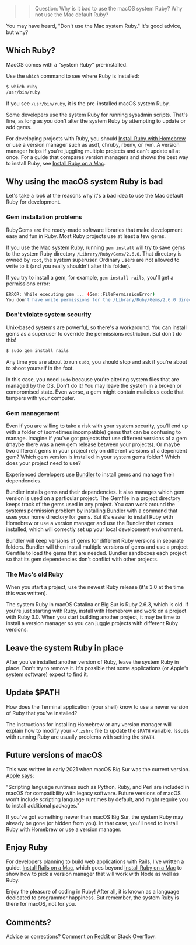 >> Question: Why is it bad to use the macOS system Ruby? Why not use the Mac default Ruby?

You may have heard, "Don't use the Mac system Ruby." It's good advice, but why?

## Which Ruby?

MacOS comes with a "system Ruby" pre-installed.

Use the `which` command to see where Ruby is installed:

```bash
$ which ruby
/usr/bin/ruby
```

If you see `/usr/bin/ruby`, it is the pre-installed macOS system Ruby.


Some developers use the system Ruby for running sysadmin scripts. That's fine, as long as you don't alter the system Ruby by attempting to update or add gems.

For developing projects with Ruby, you should [Install Ruby with Homebrew](/ruby/12.html) or use a version manager such as asdf, chruby, rbenv, or rvm. A version manager helps if you're juggling multiple projects and can't update all at once. For a guide that compares version managers and shows the best way to install Ruby, see [Install Ruby on a Mac](https://mac.install.guide/ruby/index.html).

## Why using the macOS system Ruby is bad

Let's take a look at the reasons why it's a bad idea to use the Mac default Ruby for development.

### Gem installation problems

RubyGems are the ready-made software libraries that make development easy and fun in Ruby. Most Ruby projects use at least a few gems.

If you use the Mac system Ruby, running `gem install` will try to save gems to the system Ruby directory `/Library/Ruby/Gems/2.6.0`. That directory is owned by `root`, the system superuser. Ordinary users are not allowed to write to it (and you really shouldn't alter this folder).

If you try to install a gem, for example, `gem install rails`, you'll get a permissions error:

```bash
ERROR: While executing gem ... (Gem::FilePermissionError)
You don't have write permissions for the /Library/Ruby/Gems/2.6.0 directory
```

### Don't violate system security

Unix-based systems are powerful, so there's a workaround. You can install gems as a superuser to override the permissions restriction. But don't do this!

```bash
$ sudo gem install rails
```

Any time you are about to run `sudo`, you should stop and ask if you're about to shoot yourself in the foot.

In this case, you need `sudo` because you're altering system files that are managed by the OS. Don't do it! You may leave the system in a broken or compromised state. Even worse, a gem might contain malicious code that tampers with your computer.

### Gem management

Even if you are willing to take a risk with your system security, you'll end up with a folder of (sometimes incompatible) gems that can be confusing to manage. Imagine if you've got projects that use different versions of a gem (maybe there was a new gem release between your projects). Or maybe two different gems in your project rely on different versions of a dependent gem? Which gem version is installed in your system gems folder? Which does your project need to use?

Experienced developers use [Bundler](https://bundler.io/) to install gems and manage their dependencies.

Bundler installs gems and their dependencies. It also manages which gem version is used on a particular project. The Gemfile in a project directory keeps track of the gems used in any project. You can work around the systems permission problem by [installing Bundler](https://bundler.io/doc/troubleshooting.html) with a command that uses your home directory for gems. But it's easier to install Ruby with Homebrew or use a version manager and use the Bundler that comes installed, which will correctly set up your local development environment.

Bundler will keep versions of gems for different Ruby versions in separate folders. Bundler will then install multiple versions of gems and use a project Gemfile to load the gems that are needed. Bundler sandboxes each project so that its gem dependencies don't conflict with other projects.

### The Mac's old Ruby

When you start a project, use the newest Ruby release (it's 3.0 at the time this was written).

The system Ruby in macOS Catalina or Big Sur is Ruby 2.6.3, which is old. If you're just starting with Ruby, install with Homebrew and work on a project with Ruby 3.0. When you start building another project, it may be time to install a version manager so you can juggle projects with different Ruby versions.

## Leave the system Ruby in place

After you've installed another version of Ruby, leave the system Ruby in place. Don't try to remove it. It's possible that some applications (or Apple's system software) expect to find it.

## Update $PATH

How does the Terminal application (your shell) know to use a newer version of Ruby that you've installed?

The instructions for installing Homebrew or any version manager will explain how to modify your `~/.zshrc` file to update the `$PATH` variable. Issues with running Ruby are usually problems with setting the `$PATH`.

## Future versions of macOS

This was written in early 2021 when macOS Big Sur was the current version. [Apple says](https://developer.apple.com/documentation/macos-release-notes/macos-catalina-10_15-release-notes):

"Scripting language runtimes such as Python, Ruby, and Perl are included in macOS for compatibility with legacy software. Future versions of macOS won’t include scripting language runtimes by default, and might require you to install additional packages."

If you've got something newer than macOS Big Sur, the system Ruby may already be gone (or hidden from you). In that case, you'll need to install Ruby with Homebrew or use a version manager.

## Enjoy Ruby

For developers planning to build web applications with Rails, I've written a guide, [Install Rails on a Mac](https://learn-rails.com/install-rails-mac/index.html), which goes beyond [Install Ruby on a Mac](https://mac.install.guide/ruby/index.html) to show how to pick a version manager that will work with Node as well as Ruby.

Enjoy the pleasure of coding in Ruby! After all, it is known as a language dedicated to programmer happiness. But remember, the system Ruby is there for macOS, not for you.

## Comments?

Advice or corrections? Comment on [Reddit](https://www.reddit.com/r/ruby/comments/lfxsgk/do_not_use_the_system_ruby_why/) or [Stack Overflow](https://stackoverflow.com/questions/66116842/should-i-use-the-pre-installed-ruby-on-a-mac).
